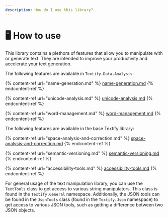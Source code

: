```yaml
---
description: How do I use this library?
---
```


# 🖥️ How to use

This library contains a plethora of features that allow you to manipulate with or generate text. They are intended to improve your productivity and accelerate your text generation.

The following features are available in `Textify.Data.Analysis`:

{% content-ref url="name-generation.md" %}
[name-generation.md](name-generation.md)
{% endcontent-ref %}

{% content-ref url="unicode-analysis.md" %}
[unicode-analysis.md](unicode-analysis.md)
{% endcontent-ref %}

{% content-ref url="word-management.md" %}
[word-management.md](word-management.md)
{% endcontent-ref %}

The following features are available in the base Textify library:

{% content-ref url="space-analysis-and-correction.md" %}
[space-analysis-and-correction.md](space-analysis-and-correction.md)
{% endcontent-ref %}

{% content-ref url="semantic-versioning.md" %}
[semantic-versioning.md](semantic-versioning.md)
{% endcontent-ref %}

{% content-ref url="accessibility-tools.md" %}
[accessibility-tools.md](accessibility-tools.md)
{% endcontent-ref %}

For general usage of the text manipulation library, you can use the `TextTools` class to get access to various string manipulators. This class is found in the `Textify.General` namespace. Additionally, the JSON tools can be found in the `JsonTools` class (found in the `Textify.Json` namespace) to get access to various JSON tools, such as getting a difference between two JSON objects.
